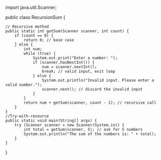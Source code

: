 import java.util.Scanner;

public class RecursionSum {

    // Recursive method 
    public static int getSum(Scanner scanner, int count) {
        if (count == 0) {
            return 0; // base case
        } else {
            int num;
            while (true) {
                System.out.print("Enter a number: ");
                if (scanner.hasNextInt()) {
                    num = scanner.nextInt();
                    break; // valid input, exit loop
                } else {
                    System.out.println("Invalid input. Please enter a valid number.");
                    scanner.next(); // discard the invalid input
                }
            }
            return num + getSum(scanner, count - 1); // recursive call
        }
    }
    //Try-with-resource
    public static void main(String[] args) {
        try (Scanner scanner = new Scanner(System.in)) {
            int total = getSum(scanner, 5); // ask for 5 numbers
            System.out.println("The sum of the numbers is: " + total);
        }
    }
}
